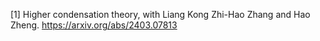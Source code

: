  [1] Higher condensation theory, with Liang Kong Zhi-Hao Zhang and Hao Zheng. https://arxiv.org/abs/2403.07813